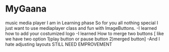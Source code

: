 # MyGaana
music media player
I am in Learning phase So for you all nothing special
I just want to use mediaplayer class
and fun with ImageButtons.
-I learned  how to add your costumized logo 
-I learned How to merge two buttons [ like we have two option 1)play button or pause button 2)merged button]
-And I hate adjusting layouts 
 STILL NEED EMPROVEMENT
